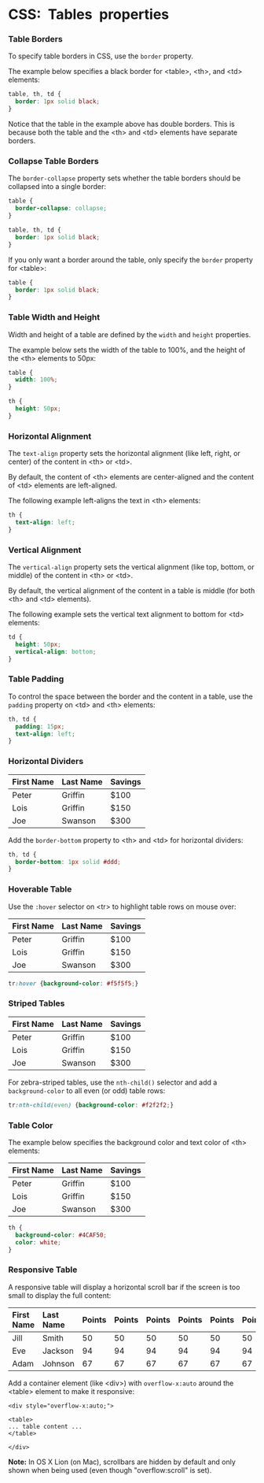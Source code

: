 # CSS: Tables properties

### Table Borders

To specify table borders in CSS, use the `border` property.

The example below specifies a black border for &lt;table&gt;, &lt;th&gt;, and &lt;td&gt; elements:

```css
table, th, td {
  border: 1px solid black;
}
```

Notice that the table in the example above has double borders. This is because both the table and the &lt;th&gt; and &lt;td&gt; elements have separate borders.

### Collapse Table Borders

The `border-collapse` property sets whether the table borders should be collapsed into a single border:

```css
table {
  border-collapse: collapse;
}

table, th, td {
  border: 1px solid black;
}
```

If you only want a border around the table, only specify the `border` property for &lt;table&gt;:

```css
table {
  border: 1px solid black;
}
```

### Table Width and Height

Width and height of a table are defined by the `width` and `height` properties.

The example below sets the width of the table to 100%, and the height of the &lt;th&gt; elements to 50px:

```css
table {
  width: 100%;
}

th {
  height: 50px;
}
```

### Horizontal Alignment

The `text-align` property sets the horizontal alignment \(like left, right, or center\) of the content in &lt;th&gt; or &lt;td&gt;.

By default, the content of &lt;th&gt; elements are center-aligned and the content of &lt;td&gt; elements are left-aligned.

The following example left-aligns the text in &lt;th&gt; elements:

```css
th {
  text-align: left;
}
```

### Vertical Alignment

The `vertical-align` property sets the vertical alignment \(like top, bottom, or middle\) of the content in &lt;th&gt; or &lt;td&gt;.

By default, the vertical alignment of the content in a table is middle \(for both &lt;th&gt; and &lt;td&gt; elements\).

The following example sets the vertical text alignment to bottom for &lt;td&gt; elements:

```css
td {
  height: 50px;
  vertical-align: bottom;
}
```

### Table Padding

To control the space between the border and the content in a table, use the `padding` property on &lt;td&gt; and &lt;th&gt; elements:

```css
th, td {
  padding: 15px;
  text-align: left;
}
```

### Horizontal Dividers

| First Name | Last Name | Savings |
| :--- | :--- | :--- |
| Peter | Griffin | $100 |
| Lois | Griffin | $150 |
| Joe | Swanson | $300 |

Add the `border-bottom` property to &lt;th&gt; and &lt;td&gt; for horizontal dividers:

```css
th, td {
  border-bottom: 1px solid #ddd;
}
```

### Hoverable Table

Use the `:hover` selector on &lt;tr&gt; to highlight table rows on mouse over:

| First Name | Last Name | Savings |
| :--- | :--- | :--- |
| Peter | Griffin | $100 |
| Lois | Griffin | $150 |
| Joe | Swanson | $300 |

```css
tr:hover {background-color: #f5f5f5;}
```

### Striped Tables

| First Name | Last Name | Savings |
| :--- | :--- | :--- |
| Peter | Griffin | $100 |
| Lois | Griffin | $150 |
| Joe | Swanson | $300 |

For zebra-striped tables, use the `nth-child()` selector and add a `background-color` to all even \(or odd\) table rows:

```css
tr:nth-child(even) {background-color: #f2f2f2;}
```

### Table Color

The example below specifies the background color and text color of &lt;th&gt; elements:

| First Name | Last Name | Savings |
| :--- | :--- | :--- |
| Peter | Griffin | $100 |
| Lois | Griffin | $150 |
| Joe | Swanson | $300 |

```css
th {
  background-color: #4CAF50;
  color: white;
}
```

### Responsive Table

A responsive table will display a horizontal scroll bar if the screen is too small to display the full content:

| First Name | Last Name | Points | Points | Points | Points | Points | Points | Points | Points | Points | Points | Points | Points |
| :--- | :--- | :--- | :--- | :--- | :--- | :--- | :--- | :--- | :--- | :--- | :--- | :--- | :--- |
| Jill | Smith | 50 | 50 | 50 | 50 | 50 | 50 | 50 | 50 | 50 | 50 | 50 | 50 |
| Eve | Jackson | 94 | 94 | 94 | 94 | 94 | 94 | 94 | 94 | 94 | 94 | 94 | 94 |
| Adam | Johnson | 67 | 67 | 67 | 67 | 67 | 67 | 67 | 67 | 67 | 67 | 67 | 67 |

Add a container element \(like &lt;div&gt;\) with `overflow-x:auto` around the &lt;table&gt; element to make it responsive:

```text
<div style="overflow-x:auto;">

<table>
... table content ...
</table>

</div>
```

**Note:** In OS X Lion \(on Mac\), scrollbars are hidden by default and only shown when being used \(even though "overflow:scroll" is set\).

